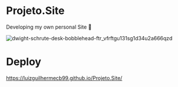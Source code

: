 # Projeto.Site
Developing my own personal Site 😬

![dwight-schrute-desk-bobblehead-ftr_vfrftgu131sg1d34u2a666qzd](https://user-images.githubusercontent.com/101290653/188505260-c79a5f9d-c7b9-4c01-9415-cf56f4129b7a.png)


# Deploy
https://luizguilhermecb99.github.io/Projeto.Site/

